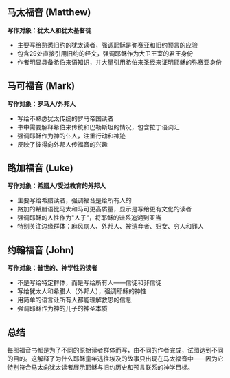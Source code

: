 
## **马太福音 (Matthew)**

**写作对象：犹太人和犹太基督徒**

- 主要写给熟悉旧约的犹太读者，强调耶稣是弥赛亚和旧约预言的应验
- 包含29处直接引用旧约的经文，强调耶稣作为大卫王室的君王身份
- 作者明显具备希伯来语知识，并大量引用希伯来圣经来证明耶稣的弥赛亚身份

## **马可福音 (Mark)**

**写作对象：罗马人/外邦人**

- 写给不熟悉犹太传统的罗马帝国读者
- 书中需要解释希伯来传统和巴勒斯坦的情况，包含拉丁语词汇
- 强调耶稣作为神的仆人，注重行动和神迹
- 反映了彼得向外邦人传福音的兴趣

## **路加福音 (Luke)**

**写作对象：希腊人/受过教育的外邦人**

- 主要写给希腊读者，强调福音是给所有人的
- 路加的希腊语比马太和马可更高质量，显示是写给更有文化的读者
- 强调耶稣的人性作为"人子"，将耶稣的谱系追溯到亚当
- 特别关注边缘群体：麻风病人、外邦人、被遗弃者、妇女、穷人和罪人

## **约翰福音 (John)**

**写作对象：普世的、神学性的读者**

- 不是写给特定群体，而是写给所有人——信徒和非信徒
- 写给犹太人和希腊人（外邦人），强调耶稣的神性
- 用简单的语言让所有人都能理解救恩的信息
- 强调耶稣作为神的儿子的神圣本质

## **总结**

每部福音书都是为了不同的原始读者群体而写，由不同的作者完成，试图达到不同的目的。这解释了为什么耶稣童年逃往埃及的故事只出现在马太福音中——因为它特别符合马太向犹太读者展示耶稣与旧约历史和预言联系的神学目标。